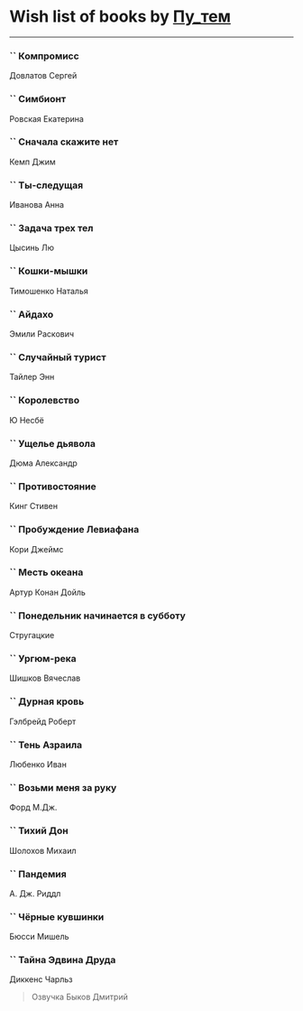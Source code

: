 # Wish list of books by [Пу_тем](https://www.facebook.com/profile.php?id=3448154788585127)
---

### `` Компромисс
Довлатов Сергей

### `` Симбионт
Ровская Екатерина

### `` Сначала скажите нет
Кемп Джим

### `` Ты-следущая
Иванова Анна

### `` Задача трех тел
Цысинь Лю

### `` Кошки-мышки
Тимошенко Наталья

### `` Айдахо
Эмили Раскович

### `` Случайный турист
Тайлер Энн

### `` Королевство
Ю Несбё

### `` Ущелье дьявола
Дюма Александр

### `` Противостояние
Кинг Стивен

### `` Пробуждение Левиафана
Кори Джеймс

### `` Месть океана
Артур Конан Дойль

### `` Понедельник начинается в субботу
Стругацкие

### `` Ургюм-река
Шишков Вячеслав

### `` Дурная кровь
Гэлбрейд Роберт

### `` Тень Азраила
Любенко Иван

### `` Возьми меня за руку
Форд М.Дж.

### `` Тихий Дон
Шолохов Михаил

### `` Пандемия
А. Дж. Риддл

### `` Чёрные кувшинки
Бюсси Мишель

### `` Тайна Эдвина Друда
Диккенс Чарльз
> Озвучка Быков Дмитрий


